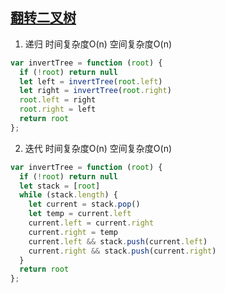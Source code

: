 ## [翻转二叉树](https://leetcode-cn.com/problems/invert-binary-tree/)

1. 递归 时间复杂度O(n) 空间复杂度O(n)
```js
var invertTree = function (root) {
  if (!root) return null
  let left = invertTree(root.left)
  let right = invertTree(root.right)
  root.left = right
  root.right = left
  return root
};
```

2. 迭代 时间复杂度O(n) 空间复杂度O(n)
```js
var invertTree = function (root) {
  if (!root) return null
  let stack = [root]
  while (stack.length) {
    let current = stack.pop()
    let temp = current.left
    current.left = current.right
    current.right = temp
    current.left && stack.push(current.left)
    current.right && stack.push(current.right)
  }
  return root
};
```